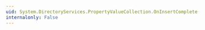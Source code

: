 ```yaml
---
uid: System.DirectoryServices.PropertyValueCollection.OnInsertComplete(System.Int32,System.Object)
internalonly: False
---
```

